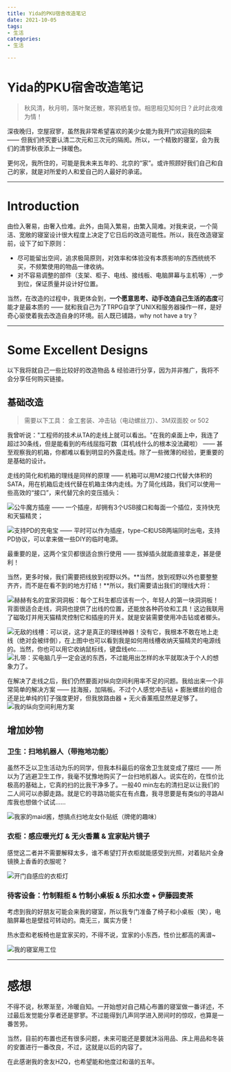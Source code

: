 ```yaml
---
title: Yida的PKU宿舍改造笔记
date: 2021-10-05
tags:
- 生活
categories:
- 生活

---
```






# Yida的PKU宿舍改造笔记



> 秋风清，秋月明，落叶聚还散，寒鸦栖复惊。相思相见知何日？此时此夜难为情！

深夜晚归，空屋寂寥，虽然我非常希望喜欢的美少女能为我开门欢迎我的回来 —— 但我们终究要认清二次元和三次元的隔阂。所以，一个精致的寝室，会为我们的清寥秋夜添上一抹暖色。

更何况，我所住的，可能是我未来五年的、北京的“家”。或许照顾好我们自己和自己的家，就是对所爱的人和爱自己的人最好的承诺。

------

# Introduction

由俭入奢易，由奢入俭难。此外，由简入繁易，由繁入简难。对我来说，一个简洁、宽敞的寝室设计很大程度上决定了它日后的改造可能性。所以，我在改造寝室前，设下了如下原则：

- 尽可能留出空间，追求极简原则，对效率和体验没有本质影响的东西统统不买，不频繁使用的物品一律收纳。
- 对不容易调整的部件（支架、柜子、电线、接线板、电脑屏幕与主机等）,一步到位，保证质量并设计好位置。

当然，在改造的过程中，我更体会到，**一个愿意思考、动手改造自己生活的态度**可能才是最本质的 —— 就和我自己为了TRPG自学了UNIX和服务器操作一样，是好奇心驱使着我去改造自身的环境。前人既已铺路，why not have a try？

------

# Some Excellent Designs

以下我将就自己一些比较好的改造物品 & 经验进行分享，因为并非推广，我将不会分享任何购买链接。

## 基础改造

> 需要以下工具： 金工套装、冲击钻（电动螺丝刀）、3M双面胶 or 502

我曾听说："工程师的技术从TA的走线上就可以看出。"在我的桌面上中，我连了超过30条线，但是能看到的布线屈指可数（耳机线什么的根本没法藏啦） —— 甚至观察我的机箱，你都难以看到明显的外露走线。除了一些微薄的经验，更重要的是基础的设计。

走线的简化和机箱的理线是同样的原理 —— 机箱可以用M2接口代替大体积的SATA，用在机箱后走线代替在机箱主体内走线。为了简化线路，我们可以使用一些高效的“接口”，来代替冗余的变压插头：

![公牛魔方插座 —— 一个插座，却拥有3个USB接口和每面一个插位，支持快充和天猫精灵；](https://i.loli.net/2021/10/05/vfn2CP7habl3XIt.png)

![支持PD的充电宝 —— 平时可以作为插座，type-C和USB两端同时出电，支持PD协议，可以拿来做一些DIY的临时电源。](https://i.loli.net/2021/10/05/vpQchV9fy463JBM.png)

最重要的是，这两个宝贝都很适合旅行使用 —— 拔掉插头就能直接拿走，甚是便利！

当然，更多时候，我们需要把线放到视野以外。**当然，放到视野以外也要整整齐齐，而不是在看不到的地方打结！**所以，我们需要请出我们的理线大将：

![赫赫有名的宜家洞洞板：每个工科生都应该有一个，年轻人的第一块洞洞板！背面很适合走线，洞洞也提供了出线的位置，还能放各种药妆和工具！这边我联用了磁吸灯并用天猫精灵控制它和插座的开关。就是安装需要使用冲击钻或者榔头。](https://i.loli.net/2021/10/05/FQtakqYgm6swZ8U.png)

![无敌的线槽：可以说，这才是真正的理线神器！没有它，我根本不敢在地上走线（绝对会被绊倒），在上图中也可以看到我是如何用线槽收纳天猫精灵的电源线的。当然，你也可以用它收纳鼠标线，键盘线etc……](https://i.loli.net/2021/10/05/Vx8Pli5yItmSGWb.png)
![扎带：买电脑几乎一定会送的东西，不过能用出怎样的水平就取决于个人的想象力了。](https://i.loli.net/2021/10/05/5xnyUvqsbX7V8iz.png)

在解决了走线之后，我们仍然要面对纵向空间利用率不足的问题。我给出来一个非常简单的解决方案 —— 挂海报，加隔板。不过个人感觉冲击钻 + 膨胀螺丝的组合还是比单纯的钉子强度更好，但我放路由器 + 无火香薰瓶显然是足够了。
![我的纵向空间利用方案](https://i.loli.net/2021/10/05/YyTXGEUON1vAK2P.png)

## 增加妙物

### 卫生：扫地机器人（带拖地功能）

虽然不乏以卫生活动为乐的同学，但我本科最后的宿舍卫生就变成了摆烂 —— 所以为了逃避卫生工作，我毫不犹豫地购买了一台扫地机器人。说实在的，在性价比极高的基础上，它真的扫的比我干净多了。一般40 min左右的清扫足以让我们的二人间可以赤脚走路。就是它的寻路功能实在有点蠢，我寻思要是有类似的寻路AI库我也想做个试试……

![我家的maid酱，想搞点扫地龙女仆贴纸（牌佬的趣味）](https://i.loli.net/2021/10/05/U4cYVds5H6uwEG9.png)

### 衣柜：感应暖光灯 & 无火香薰 & 宜家贴片镜子

感觉这二者并不需要解释太多，谁不希望打开衣柜就能感受到光照，对着贴片全身镜换上香香的衣服呢？

![开门自感应的衣柜灯](https://i.loli.net/2021/10/05/9TpAFeJWdyL2ZMN.png)

### 待客设备：竹制鞋柜 & 竹制小桌板 & 乐扣水壶 + 伊藤园麦茶

考虑到我的好朋友可能会来我的寝室，所以我专门准备了椅子和小桌板（笑），电脑屏幕也是壁挂可转动的。南无三，属实方便！

热水壶和老板椅也是宜家买的，不得不说，宜家的小东西，性价比都高的离谱~

![我的寝室用工位](https://i.loli.net/2021/10/05/FN8BYP6Azci7wHp.png)


---



# 感想

不得不说，秋寒渐至，冷暖自知。一开始想对自己精心布置的寝室做一番详述，不过最后发觉能分享者还是寥寥。不过能得到几声同学进入房间时的惊叹，也算是一番苦劳。

当然，目前的布置也还有很多问题，未来可能还是要就沐浴用品、床上用品和冬装的安置进行一番改良，不过，这就是以后的内容了。

在此感谢我的舍友HZQ，也希望能和他度过和谐的五年。